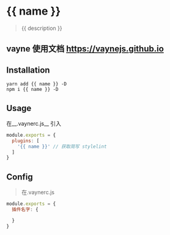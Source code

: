 # {{ name }}

> {{ description }}

## vayne 使用文档 https://vaynejs.github.io

## Installation
```
yarn add {{ name }} -D
npm i {{ name }} -D
```

## Usage
在__.vaynerc.js__ 引入
```js
module.exports = {
  plugins: [
    '{{ name }}' // 获取简写 stylelint
  ]
}
```

## Config 
> 在.vaynerc.js 
```js
module.exports = {
  插件名字: {

  }
}
```